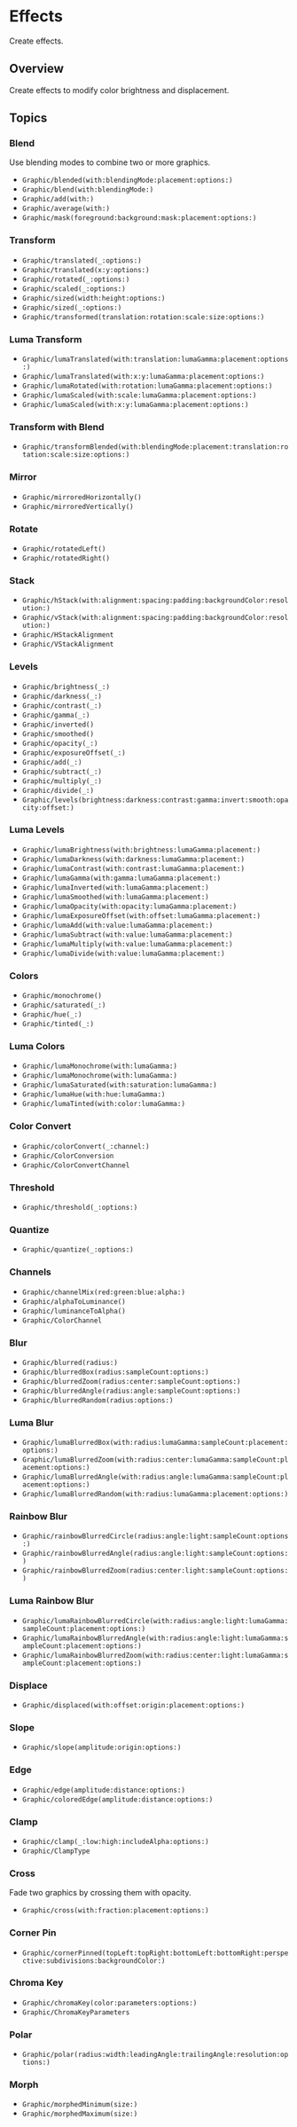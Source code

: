 # Effects

Create effects. 

## Overview

Create effects to modify color brightness and displacement.

## Topics

### Blend

Use blending modes to combine two or more graphics.

- ``Graphic/blended(with:blendingMode:placement:options:)``
- ``Graphic/blend(with:blendingMode:)``
- ``Graphic/add(with:)``
- ``Graphic/average(with:)``
- ``Graphic/mask(foreground:background:mask:placement:options:)``

### Transform

- ``Graphic/translated(_:options:)``
- ``Graphic/translated(x:y:options:)``
- ``Graphic/rotated(_:options:)``
- ``Graphic/scaled(_:options:)``
- ``Graphic/sized(width:height:options:)``
- ``Graphic/sized(_:options:)``
- ``Graphic/transformed(translation:rotation:scale:size:options:)``

### Luma Transform

- ``Graphic/lumaTranslated(with:translation:lumaGamma:placement:options:)``
- ``Graphic/lumaTranslated(with:x:y:lumaGamma:placement:options:)``
- ``Graphic/lumaRotated(with:rotation:lumaGamma:placement:options:)``
- ``Graphic/lumaScaled(with:scale:lumaGamma:placement:options:)``
- ``Graphic/lumaScaled(with:x:y:lumaGamma:placement:options:)``

### Transform with Blend

- ``Graphic/transformBlended(with:blendingMode:placement:translation:rotation:scale:size:options:)``

### Mirror

- ``Graphic/mirroredHorizontally()``
- ``Graphic/mirroredVertically()``

### Rotate

- ``Graphic/rotatedLeft()``
- ``Graphic/rotatedRight()``

### Stack

- ``Graphic/hStack(with:alignment:spacing:padding:backgroundColor:resolution:)``
- ``Graphic/vStack(with:alignment:spacing:padding:backgroundColor:resolution:)``
- ``Graphic/HStackAlignment``
- ``Graphic/VStackAlignment``

### Levels

- ``Graphic/brightness(_:)``
- ``Graphic/darkness(_:)``
- ``Graphic/contrast(_:)``
- ``Graphic/gamma(_:)``
- ``Graphic/inverted()``
- ``Graphic/smoothed()``
- ``Graphic/opacity(_:)``
- ``Graphic/exposureOffset(_:)``
- ``Graphic/add(_:)``
- ``Graphic/subtract(_:)``
- ``Graphic/multiply(_:)``
- ``Graphic/divide(_:)``
- ``Graphic/levels(brightness:darkness:contrast:gamma:invert:smooth:opacity:offset:)``

### Luma Levels

- ``Graphic/lumaBrightness(with:brightness:lumaGamma:placement:)``
- ``Graphic/lumaDarkness(with:darkness:lumaGamma:placement:)``
- ``Graphic/lumaContrast(with:contrast:lumaGamma:placement:)``
- ``Graphic/lumaGamma(with:gamma:lumaGamma:placement:)``
- ``Graphic/lumaInverted(with:lumaGamma:placement:)``
- ``Graphic/lumaSmoothed(with:lumaGamma:placement:)``
- ``Graphic/lumaOpacity(with:opacity:lumaGamma:placement:)``
- ``Graphic/lumaExposureOffset(with:offset:lumaGamma:placement:)``
- ``Graphic/lumaAdd(with:value:lumaGamma:placement:)``
- ``Graphic/lumaSubtract(with:value:lumaGamma:placement:)``
- ``Graphic/lumaMultiply(with:value:lumaGamma:placement:)``
- ``Graphic/lumaDivide(with:value:lumaGamma:placement:)``

### Colors

- ``Graphic/monochrome()``
- ``Graphic/saturated(_:)``
- ``Graphic/hue(_:)``
- ``Graphic/tinted(_:)``

### Luma Colors

- ``Graphic/lumaMonochrome(with:lumaGamma:)``
- ``Graphic/lumaMonochrome(with:lumaGamma:)``
- ``Graphic/lumaSaturated(with:saturation:lumaGamma:)``
- ``Graphic/lumaHue(with:hue:lumaGamma:)``
- ``Graphic/lumaTinted(with:color:lumaGamma:)``

### Color Convert

- ``Graphic/colorConvert(_:channel:)``
- ``Graphic/ColorConversion``
- ``Graphic/ColorConvertChannel``

### Threshold

- ``Graphic/threshold(_:options:)``

### Quantize

- ``Graphic/quantize(_:options:)``

### Channels

- ``Graphic/channelMix(red:green:blue:alpha:)``
- ``Graphic/alphaToLuminance()``
- ``Graphic/luminanceToAlpha()``
- ``Graphic/ColorChannel``

### Blur

- ``Graphic/blurred(radius:)``
- ``Graphic/blurredBox(radius:sampleCount:options:)``
- ``Graphic/blurredZoom(radius:center:sampleCount:options:)``
- ``Graphic/blurredAngle(radius:angle:sampleCount:options:)``
- ``Graphic/blurredRandom(radius:options:)``

### Luma Blur

- ``Graphic/lumaBlurredBox(with:radius:lumaGamma:sampleCount:placement:options:)``
- ``Graphic/lumaBlurredZoom(with:radius:center:lumaGamma:sampleCount:placement:options:)``
- ``Graphic/lumaBlurredAngle(with:radius:angle:lumaGamma:sampleCount:placement:options:)``
- ``Graphic/lumaBlurredRandom(with:radius:lumaGamma:placement:options:)``

### Rainbow Blur

- ``Graphic/rainbowBlurredCircle(radius:angle:light:sampleCount:options:)``
- ``Graphic/rainbowBlurredAngle(radius:angle:light:sampleCount:options:)``
- ``Graphic/rainbowBlurredZoom(radius:center:light:sampleCount:options:)``

### Luma Rainbow Blur

- ``Graphic/lumaRainbowBlurredCircle(with:radius:angle:light:lumaGamma:sampleCount:placement:options:)``
- ``Graphic/lumaRainbowBlurredAngle(with:radius:angle:light:lumaGamma:sampleCount:placement:options:)``
- ``Graphic/lumaRainbowBlurredZoom(with:radius:center:light:lumaGamma:sampleCount:placement:options:)``

### Displace

- ``Graphic/displaced(with:offset:origin:placement:options:)``

### Slope

- ``Graphic/slope(amplitude:origin:options:)``

### Edge

- ``Graphic/edge(amplitude:distance:options:)``
- ``Graphic/coloredEdge(amplitude:distance:options:)``

### Clamp

- ``Graphic/clamp(_:low:high:includeAlpha:options:)``
- ``Graphic/ClampType``

### Cross

Fade two graphics by crossing them with opacity.

- ``Graphic/cross(with:fraction:placement:options:)``

### Corner Pin

- ``Graphic/cornerPinned(topLeft:topRight:bottomLeft:bottomRight:perspective:subdivisions:backgroundColor:)``

### Chroma Key

- ``Graphic/chromaKey(color:parameters:options:)``
- ``Graphic/ChromaKeyParameters``

### Polar

- ``Graphic/polar(radius:width:leadingAngle:trailingAngle:resolution:options:)``

### Morph

- ``Graphic/morphedMinimum(size:)``
- ``Graphic/morphedMaximum(size:)``
